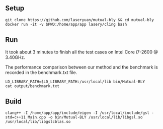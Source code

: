 ## Setup
```
git clone https://github.com/laseryuan/mutual-bly && cd mutual-bly  
docker run -it -v $PWD:/home/app/app lasery/cling bash
```

## Run
It took about 3 minutes to finish all the test cases on Intel Core i7-2600 @ 3.40GHz.

The performance comparison between our method and the benchmark is recorded in
the benchmark.txt file.
```
LD_LIBRARY_PATH=$LD_LIBRARY_PATH:/usr/local/lib bin/Mutual-BLY
cat output/benchmark.txt
```

## Build
```
clang++ -I /home/app/app/include/eigen -I /usr/local/include/gsl -std=c++11 Main.cpp -o bin/Mutual-BLY /usr/local/lib/libgsl.so /usr/local/lib/libgslcblas.so
```
